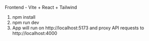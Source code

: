 Frontend - Vite + React + Tailwind

1. npm install
2. npm run dev
3. App will run on http://localhost:5173 and proxy API requests to http://localhost:4000

